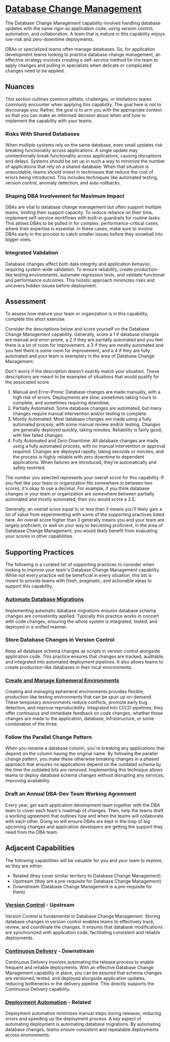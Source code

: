 # [Database Change Management](https://dora.dev/capabilities/database-change-management/)

The Database Change Management capability involves handling database updates with the same rigor as application code, using version control, automation, and collaboration. A team that is mature in this capability enjoys low-risk and zero-downtime deployments.

DBAs or specialized teams often manage databases. So, for application development teams looking to practice database change management, an effective strategy involves creating a self-service method for the team to apply changes and pulling in specialists when delicate or complicated changes need to be applied.

## Nuances

This section outlines common pitfalls, challenges, or limitations teams commonly encounter when applying this capability. The goal here is not to discourage you. Rather, the goal is to arm you with the appropriate context so that you can make an informed decision about when and how to implement the capability with your teams.

### Risks With Shared Databases

When multiple systems rely on the same database, even small updates risk breaking functionality across applications. A single update may unintentionally break functionality across applications, causing disruptions and delays. Systems should be set up in such a way to minimize the number of applications that rely on a shared database. When that situation is unavoidable, teams should invest in techniques that reduce the cost of errors being introduced. This includes techniques like automated testing, version control, anomaly detection, and auto-rollbacks.

### Shaping DBA Involvement for Maximum Impact

DBAs are vital to database change management but often support multiple teams, limiting their support capacity. To reduce reliance on their time, implement self-service workflows with built-in guardrails for routine tasks. This allows DBAs to be pulled in for complex, performance-critical cases where their expertise is essential. In these cases, make sure to involve DBAs early in the process to catch smaller issues before they snowball into bigger ones.

### Integrated Validation

Database changes affect both data integrity and application behavior, requiring system-wide validation. To ensure reliability, create production-like testing environments, automate regression tests, and validate functional and performance outcomes. This holistic approach minimizes risks and uncovers hidden issues before deployment.

## Assessment

To assess how mature your team or organization is in this capability, complete this short exercise.

Consider the descriptions below and score yourself on the Database Change Management capability. Generally, score a 1 if database changes are manual and error-prone, a 2 if they are partially automated and you feel there is a lot of room for improvement, a 3 if they are mostly automated and you feel there is some room for improvement, and a 4 if they are fully automated and your team is exemplary in the area of Database Change Management.

Don't worry if the description doesn't exactly match your situation. These descriptions are meant to be examples of situations that would qualify for the associated score.

1. Manual and Error-Prone: Database changes are made manually, with a high risk of errors. Deployments are slow, sometimes taking hours to complete, and sometimes requiring downtime.
2. Partially Automated: Some database changes are automated, but many changes require manual intervention and/or testing to complete.
3. Mostly Automated: Most database changes are made using a fully automated process, with some manual review and/or testing. Changes are generally deployed quickly, taking minutes. Reliability is fairly good, with few failed changes.
4. Fully Automated and Zero-Downtime: All database changes are made using a fully automated process, with no manual intervention or approval required. Changes are deployed rapidly, taking seconds or minutes, and the process is highly reliable with zero downtime to dependent applications. When failures are introduced, they’re automatically and safely reverted.

The number you selected represents your overall score for this capability. If you feel like your team or organization fits somewhere in between two scores, it's okay to use a decimal. For example, if you think database changes in your team or organization are somewhere between partially automated and mostly automated, then you would score a 2.5.

Generally, an overall score equal to or less than 3 means you'll likely gain a lot of value from experimenting with some of the supporting practices listed here. An overall score higher than 3 generally means you and your team are largely proficient, or well on your way to becoming proficient, in the area of Database Change Management; you would likely benefit from evaluating your scores in other capabilities.

## Supporting Practices

The following is a curated list of supporting practices to consider when looking to improve your team's Database Change Management capability. While not every practice will be beneficial in every situation, this list is meant to provide teams with fresh, pragmatic, and actionable ideas to support this capability.

### [Automate Database Migrations](/practices/automate-database-migrations.md)

Implementing automatic database migrations ensures database schema changes are consistently applied. Typically this practice works in concert with code changes, ensuring the whole system is integrated, tested, and deployed in a unified manner.

### Store Database Changes in Version Control

Keep all database schema changes as scripts in version control alongside application code. This practice ensures that changes are tracked, auditable, and integrated into automated deployment pipelines. It also allows teams to create production-like databases in their local environments.

### [Create and Manage Ephemeral Environments](/practices/create-and-manage-ephemeral-environments.md)

Creating and managing ephemeral environments provides flexible, production-like testing environments that can be spun up on-demand. These temporary environments reduce conflicts, promote early bug detection, and improve reproducibility. Integrated into CI/CD pipelines, they offer continuous and immediate feedback on code changes, whether those changes are made to the application, database, infrastructure, or some combination of the three.

### Follow the Parallel Change Pattern

When you rename a database column, you're breaking any applications that depend on the column having the original name. By following the parallel change pattern, you make these otherwise breaking changes in a phased approach that ensures no applications depend on the outdated schema by the time the outdated bits are removed. Implementing this technique allows teams to deploy database schema changes without disrupting any services, improving availability.

### Draft an Annual DBA-Dev Team Working Agreement

Every year, get each application development team together with the DBA team to cover each team's roadmap of changes. Then, help the teams draft a working agreement that outlines how and when the teams will collaborate with each other. Doing so will ensure DBAs are kept in the loop of big upcoming changes and application developers are getting the support they need from the DBA team.

## Adjacent Capabilities

The following capabilities will be valuable for you and your team to explore, as they are either:

- Related (they cover similar territory to Database Change Management)
- Upstream (they are a pre-requisite for Database Change Management)
- Downstream (Database Change Management is a pre-requisite for them)

### [Version Control](/capabilities/version-control.md) - Upstream

Version Control is fundamental to Database Change Management. Storing database changes in version control enables teams to effectively track, review, and coordinate the changes. It ensures that database modifications are synchronized with application code, facilitating consistent and reliable deployments.

### [Continuous Delivery](/capabilities/continuous-delivery.md) - Downstream

Continuous Delivery involves automating the release process to enable frequent and reliable deployments. With an effective Database Change Management capability in place, you can be assured that schema changes are versioned, tested, and deployed alongside application updates, reducing bottlenecks in the delivery pipeline. This directly supports the Continuous Delivery capability.

### [Deployment Automation](/capabilities/deployment-automation.md) - Related

Deployment automation minimizes manual steps during releases, reducing errors and speeding up the deployment process. A key aspect of automating deployment is automating database migrations. By automating database changes, teams ensure consistent and repeatable deployments across environments.
